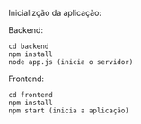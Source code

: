 Inicializção da aplicação:

Backend:
```
cd backend
npm install
node app.js (inicia o servidor)
```

Frontend:
```
cd frontend
npm install
npm start (inicia a aplicação)
```

